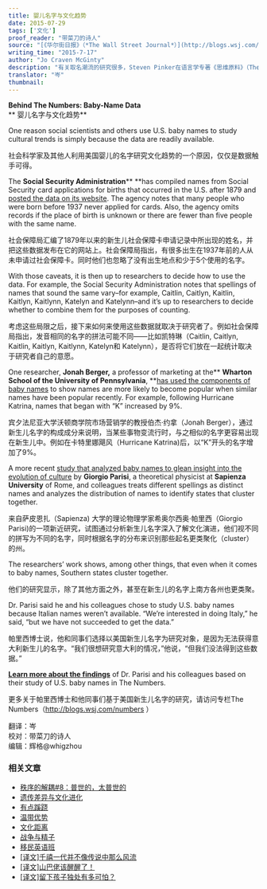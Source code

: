 ```yaml
---
title: 婴儿名字与文化趋势
date: 2015-07-29
tags: ['文化']
proof_reader: "带菜刀的诗人"
source: "[《华尔街日报》（*The Wall Street Journal*）](http://blogs.wsj.com/numbers/behind-the-numbers-baby-name-data-2106/)"
writing_time: "2015-7-17"
author: "Jo Craven McGinty"
description: "有关取名潮流的研究很多，Steven Pinker在语言学专著《思维原料》（The Stuff Of Thought）里也花了很多篇幅讨论这个话题，取名偏好明显表现出一种风水轮流转的周期循环特征，比如50年代美国诞生了大批Steve，现在有学者貌似又发现了另一种扎堆方式……"
translator: "岑"
thumbnail:
---
```


**Behind The Numbers: Baby-Name Data**  
** 婴儿名字与文化趋势**

One reason social scientists and others use U.S. baby names to study cultural trends is simply because the data are readily available.

社会科学家及其他人利用美国婴儿的名字研究文化趋势的一个原因，仅仅是数据触手可得。

The **Social Security Administration**** **has compiled names from Social Security card applications for births that occurred in the U.S. after 1879 and [posted the data on its website](http://www.ssa.gov/oact/babynames/limits.html). The agency notes that many people who were born before 1937 never applied for cards. Also, the agency omits records if the place of birth is unknown or there are fewer than five people with the same name.

社会保障局汇编了1879年以来的新生儿社会保障卡申请记录中所出现的姓名，并把这些数据发布在它的网站上。社会保障局指出，有很多出生在1937年前的人从未申请过社会保障卡。同时他们也忽略了没有出生地点和少于5个使用的名字。

With those caveats, it is then up to researchers to decide how to use the data. For example, the Social Security Administration notes that spellings of names that sound the same vary–for example, Caitlin, Caitlyn, Kaitlin, Kaitlyn, Kaitlynn, Katelyn and Katelynn–and it’s up to researchers to decide whether to combine them for the purposes of counting.

考虑这些局限之后，接下来如何来使用这些数据就取决于研究者了。例如社会保障局指出，发音相同的名字的拼法可能不同——比如凯特琳（Caitlin, Caitlyn, Kaitlin, Kaitlyn, Kaitlynn, Katelyn和 Katelynn），是否将它们放在一起统计取决于研究者自己的意愿。

One researcher, **Jonah Berger,** a professor of marketing at the** ****Wharton School of the University of Pennsylvania****, **[has used the components of baby names](http://jonahberger.com/wp-content/uploads/2013/02/Cultural-Evolution_1.pdf) to show names are more likely to become popular when similar names have been popular recently. For example, following Hurricane Katrina, names that began with “K” increased by 9%.

宾夕法尼亚大学沃顿商学院市场营销学的教授伯杰·约拿（Jonah Berger），通过新生儿名字的构成成分来说明，当某些事物变流行时，与之相似的名字更容易出现在新生儿中。例如在卡特里娜飓风（Hurricane Katrina)后，以“K”开头的名字增加了9%。

A more recent [study that analyzed baby names to glean insight into the evolution of culture](http://www.pnas.org/content/112/26/7943.abstract) by **Giorgio Parisi**, a theoretical physicist at **Sapienza University** of Rome, and colleagues treats different spellings as distinct names and analyzes the distribution of names to identify states that cluster together.

来自萨皮恩扎（Sapienza) 大学的理论物理学家希奥尔西奥·帕里西（Giorgio Parisi)的一项新近研究，试图通过分析新生儿名字深入了解文化演进，他们视不同的拼写为不同的名字，同时根据名字的分布来识别那些起名更类聚化（cluster）的州。

The researchers’ work shows, among other things, that even when it comes to baby names, Southern states cluster together.

他们的研究显示，除了其他方面之外，甚至在新生儿的名字上南方各州也更类聚。

Dr. Parisi said he and his colleagues chose to study U.S. baby names because Italian names weren’t available. “We’re interested in doing Italy,” he said, “but we have not succeeded to get the data.”

帕里西博士说，他和同事们选择以美国新生儿名字为研究对象，是因为无法获得意大利新生儿的名字。“我们很想研究意大利的情况，”他说，“但我们没法得到这些数据。”

**[Learn more about the findings](http://www.wsj.com/articles/jennifers-weve-got-your-number-1437142113)** of Dr. Parisi and his colleagues based on their study of U.S. baby names in The Numbers.

更多关于帕里西博士和他同事们基于美国新生儿名字的研究，请访问专栏The Numbers（<http://blogs.wsj.com/numbers> ）


翻译：岑  
校对：带菜刀的诗人  
编辑：辉格@whigzhou


### 相关文章

* [秩序的解耦#8：普世的，太普世的](https://headsalon.org/archives/7846.html "秩序的解耦#8：普世的，太普世的")
* [遗传差异与文化进化](https://headsalon.org/archives/7827.html "遗传差异与文化进化")
* [有点蹊跷](https://headsalon.org/archives/7817.html "有点蹊跷")
* [温带优势](https://headsalon.org/archives/7785.html "温带优势")
* [文化距离](https://headsalon.org/archives/7635.html "文化距离")
* [战争与精子](https://headsalon.org/archives/7645.html "战争与精子")
* [移民英语班](https://headsalon.org/archives/7650.html "移民英语班")
* [[译文]千禧一代并不像传说中那么风流](https://headsalon.org/archives/7570.html "[译文]千禧一代并不像传说中那么风流")
* [[译文]山巴佬该醒醒了！](https://headsalon.org/archives/7515.html "[译文]山巴佬该醒醒了！")
* [[译文]留下孩子独处有多可怕？](https://headsalon.org/archives/7513.html "[译文]留下孩子独处有多可怕？")
